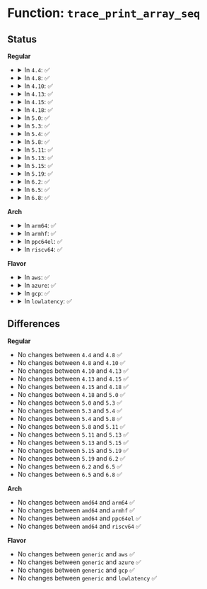# Function: <code>trace_print_array_seq</code>

## Status
<b>Regular</b>
<ul>
<li>
<details>
<summary>In <code>4.4</code>: ✅</summary>

```c
const char *trace_print_array_seq(struct trace_seq *p, const void *buf, int count, size_t el_size);
```

**Collision:** Unique Global

**Inline:** No

**Transformation:** False

**Instances:**

```
In kernel/trace/trace_output.c (ffffffff81153b20)
Location: kernel/trace/trace_output.c:181
Inline: False
Direct callers:
  - drivers/thermal/thermal_core.c:trace_raw_output_thermal_power_cpu_get_power
  - drivers/thermal/power_allocator.c:trace_raw_output_thermal_power_allocator
  - drivers/thermal/power_allocator.c:trace_raw_output_thermal_power_allocator
```
**Symbols:**

```
ffffffff81153b20-ffffffff81153c57: trace_print_array_seq (STB_GLOBAL)
```
</details>
</li>
<li>
<details>
<summary>In <code>4.8</code>: ✅</summary>

```c
const char *trace_print_array_seq(struct trace_seq *p, const void *buf, int count, size_t el_size);
```

**Collision:** Unique Global

**Inline:** No

**Transformation:** False

**Instances:**

```
In kernel/trace/trace_output.c (ffffffff8115cc80)
Location: kernel/trace/trace_output.c:181
Inline: False
Direct callers:
  - drivers/thermal/thermal_core.c:trace_raw_output_thermal_power_cpu_get_power
  - drivers/thermal/power_allocator.c:trace_raw_output_thermal_power_allocator
  - drivers/thermal/power_allocator.c:trace_raw_output_thermal_power_allocator
```
**Symbols:**

```
ffffffff8115cc80-ffffffff8115ce15: trace_print_array_seq (STB_GLOBAL)
```
</details>
</li>
<li>
<details>
<summary>In <code>4.10</code>: ✅</summary>

```c
const char *trace_print_array_seq(struct trace_seq *p, const void *buf, int count, size_t el_size);
```

**Collision:** Unique Global

**Inline:** No

**Transformation:** False

**Instances:**

```
In kernel/trace/trace_output.c (ffffffff81167550)
Location: kernel/trace/trace_output.c:181
Inline: False
Direct callers:
  - drivers/thermal/thermal_core.c:trace_raw_output_thermal_power_cpu_get_power
  - drivers/thermal/power_allocator.c:trace_raw_output_thermal_power_allocator
  - drivers/thermal/power_allocator.c:trace_raw_output_thermal_power_allocator
```
**Symbols:**

```
ffffffff81167550-ffffffff811676e5: trace_print_array_seq (STB_GLOBAL)
```
</details>
</li>
<li>
<details>
<summary>In <code>4.13</code>: ✅</summary>

```c
const char *trace_print_array_seq(struct trace_seq *p, const void *buf, int count, size_t el_size);
```

**Collision:** Unique Global

**Inline:** No

**Transformation:** False

**Instances:**

```
In kernel/trace/trace_output.c (ffffffff8116a8a0)
Location: kernel/trace/trace_output.c:232
Inline: False
Direct callers:
  - drivers/thermal/thermal_core.c:trace_raw_output_thermal_power_cpu_get_power
  - drivers/thermal/power_allocator.c:trace_raw_output_thermal_power_allocator
  - drivers/thermal/power_allocator.c:trace_raw_output_thermal_power_allocator
```
**Symbols:**

```
ffffffff8116a8a0-ffffffff8116aa14: trace_print_array_seq (STB_GLOBAL)
```
</details>
</li>
<li>
<details>
<summary>In <code>4.15</code>: ✅</summary>

```c
const char *trace_print_array_seq(struct trace_seq *p, const void *buf, int count, size_t el_size);
```

**Collision:** Unique Global

**Inline:** No

**Transformation:** False

**Instances:**

```
In kernel/trace/trace_output.c (ffffffff811779d0)
Location: kernel/trace/trace_output.c:232
Inline: False
Direct callers:
  - drivers/thermal/power_allocator.c:trace_raw_output_thermal_power_allocator
  - drivers/thermal/power_allocator.c:trace_raw_output_thermal_power_allocator
```
**Symbols:**

```
ffffffff811779d0-ffffffff81177b44: trace_print_array_seq (STB_GLOBAL)
```
</details>
</li>
<li>
<details>
<summary>In <code>4.18</code>: ✅</summary>

```c
const char *trace_print_array_seq(struct trace_seq *p, const void *buf, int count, size_t el_size);
```

**Collision:** Unique Global

**Inline:** No

**Transformation:** False

**Instances:**

```
In kernel/trace/trace_output.c (ffffffff81186bd0)
Location: kernel/trace/trace_output.c:232
Inline: False
Direct callers:
  - drivers/thermal/power_allocator.c:trace_raw_output_thermal_power_allocator
  - drivers/thermal/power_allocator.c:trace_raw_output_thermal_power_allocator
  - drivers/ras/ras.c:trace_raw_output_aer_event
```
**Symbols:**

```
ffffffff81186bd0-ffffffff81186d44: trace_print_array_seq (STB_GLOBAL)
```
</details>
</li>
<li>
<details>
<summary>In <code>5.0</code>: ✅</summary>

```c
const char *trace_print_array_seq(struct trace_seq *p, const void *buf, int count, size_t el_size);
```

**Collision:** Unique Global

**Inline:** No

**Transformation:** False

**Instances:**

```
In kernel/trace/trace_output.c (ffffffff81194540)
Location: kernel/trace/trace_output.c:233
Inline: False
Direct callers:
  - drivers/thermal/power_allocator.c:trace_raw_output_thermal_power_allocator
  - drivers/thermal/power_allocator.c:trace_raw_output_thermal_power_allocator
  - drivers/ras/ras.c:trace_raw_output_aer_event
```
**Symbols:**

```
ffffffff81194540-ffffffff811946b4: trace_print_array_seq (STB_GLOBAL)
```
</details>
</li>
<li>
<details>
<summary>In <code>5.3</code>: ✅</summary>

```c
const char *trace_print_array_seq(struct trace_seq *p, const void *buf, int count, size_t el_size);
```

**Collision:** Unique Global

**Inline:** No

**Transformation:** False

**Instances:**

```
In kernel/trace/trace_output.c (ffffffff811a2270)
Location: kernel/trace/trace_output.c:233
Inline: False
Direct callers:
  - drivers/thermal/power_allocator.c:trace_raw_output_thermal_power_allocator
  - drivers/thermal/power_allocator.c:trace_raw_output_thermal_power_allocator
  - drivers/ras/ras.c:trace_raw_output_aer_event
```
**Symbols:**

```
ffffffff811a2270-ffffffff811a23c5: trace_print_array_seq (STB_GLOBAL)
```
</details>
</li>
<li>
<details>
<summary>In <code>5.4</code>: ✅</summary>

```c
const char *trace_print_array_seq(struct trace_seq *p, const void *buf, int count, size_t el_size);
```

**Collision:** Unique Global

**Inline:** No

**Transformation:** False

**Instances:**

```
In kernel/trace/trace_output.c (ffffffff811adc50)
Location: kernel/trace/trace_output.c:233
Inline: False
Direct callers:
  - drivers/thermal/power_allocator.c:trace_raw_output_thermal_power_allocator
  - drivers/thermal/power_allocator.c:trace_raw_output_thermal_power_allocator
  - drivers/ras/ras.c:trace_raw_output_aer_event
```
**Symbols:**

```
ffffffff811adc50-ffffffff811adda5: trace_print_array_seq (STB_GLOBAL)
```
</details>
</li>
<li>
<details>
<summary>In <code>5.8</code>: ✅</summary>

```c
const char *trace_print_array_seq(struct trace_seq *p, const void *buf, int count, size_t el_size);
```

**Collision:** Unique Global

**Inline:** No

**Transformation:** False

**Instances:**

```
In kernel/trace/trace_output.c (ffffffff811c5d10)
Location: kernel/trace/trace_output.c:233
Inline: False
Direct callers:
  - drivers/thermal/gov_power_allocator.c:trace_raw_output_thermal_power_allocator
  - drivers/thermal/gov_power_allocator.c:trace_raw_output_thermal_power_allocator
  - drivers/ras/ras.c:trace_raw_output_aer_event
```
**Symbols:**

```
ffffffff811c5d10-ffffffff811c5e65: trace_print_array_seq (STB_GLOBAL)
```
</details>
</li>
<li>
<details>
<summary>In <code>5.11</code>: ✅</summary>

```c
const char *trace_print_array_seq(struct trace_seq *p, const void *buf, int count, size_t el_size);
```

**Collision:** Unique Global

**Inline:** No

**Transformation:** False

**Instances:**

```
In kernel/trace/trace_output.c (ffffffff811c3340)
Location: kernel/trace/trace_output.c:233
Inline: False
Direct callers:
  - drivers/thermal/gov_power_allocator.c:trace_raw_output_thermal_power_allocator
  - drivers/thermal/gov_power_allocator.c:trace_raw_output_thermal_power_allocator
  - drivers/ras/ras.c:trace_raw_output_aer_event
```
**Symbols:**

```
ffffffff811c3340-ffffffff811c3495: trace_print_array_seq (STB_GLOBAL)
```
</details>
</li>
<li>
<details>
<summary>In <code>5.13</code>: ✅</summary>

```c
const char *trace_print_array_seq(struct trace_seq *p, const void *buf, int count, size_t el_size);
```

**Collision:** Unique Global

**Inline:** No

**Transformation:** False

**Instances:**

```
In kernel/trace/trace_output.c (ffffffff811c43a0)
Location: kernel/trace/trace_output.c:233
Inline: False
Direct callers:
  - drivers/thermal/gov_power_allocator.c:trace_raw_output_thermal_power_allocator
  - drivers/thermal/gov_power_allocator.c:trace_raw_output_thermal_power_allocator
  - drivers/ras/ras.c:trace_raw_output_aer_event
```
**Symbols:**

```
ffffffff811c43a0-ffffffff811c4512: trace_print_array_seq (STB_GLOBAL)
```
</details>
</li>
<li>
<details>
<summary>In <code>5.15</code>: ✅</summary>

```c
const char *trace_print_array_seq(struct trace_seq *p, const void *buf, int count, size_t el_size);
```

**Collision:** Unique Global

**Inline:** No

**Transformation:** False

**Instances:**

```
In kernel/trace/trace_output.c (ffffffff811ef760)
Location: kernel/trace/trace_output.c:233
Inline: False
Direct callers:
  - drivers/thermal/gov_power_allocator.c:trace_raw_output_thermal_power_allocator
  - drivers/thermal/gov_power_allocator.c:trace_raw_output_thermal_power_allocator
  - drivers/ras/ras.c:trace_raw_output_aer_event
```
**Symbols:**

```
ffffffff811ef760-ffffffff811ef8d2: trace_print_array_seq (STB_GLOBAL)
```
</details>
</li>
<li>
<details>
<summary>In <code>5.19</code>: ✅</summary>

```c
const char *trace_print_array_seq(struct trace_seq *p, const void *buf, int count, size_t el_size);
```

**Collision:** Unique Global

**Inline:** No

**Transformation:** False

**Instances:**

```
In kernel/trace/trace_output.c (ffffffff81227c70)
Location: kernel/trace/trace_output.c:234
Inline: False
Direct callers:
  - drivers/thermal/gov_power_allocator.c:trace_raw_output_thermal_power_allocator
  - drivers/thermal/gov_power_allocator.c:trace_raw_output_thermal_power_allocator
  - drivers/ras/ras.c:trace_raw_output_aer_event
```
**Symbols:**

```
ffffffff81227c70-ffffffff81227dd4: trace_print_array_seq (STB_GLOBAL)
```
</details>
</li>
<li>
<details>
<summary>In <code>6.2</code>: ✅</summary>

```c
const char *trace_print_array_seq(struct trace_seq *p, const void *buf, int count, size_t el_size);
```

**Collision:** Unique Global

**Inline:** No

**Transformation:** False

**Instances:**

```
In kernel/trace/trace_output.c (ffffffff81273210)
Location: kernel/trace/trace_output.c:233
Inline: False
Direct callers:
  - drivers/thermal/gov_power_allocator.c:trace_raw_output_thermal_power_allocator
  - drivers/thermal/gov_power_allocator.c:trace_raw_output_thermal_power_allocator
  - drivers/ras/ras.c:trace_raw_output_aer_event
```
**Symbols:**

```
ffffffff81273210-ffffffff81273374: trace_print_array_seq (STB_GLOBAL)
```
</details>
</li>
<li>
<details>
<summary>In <code>6.5</code>: ✅</summary>

```c
const char *trace_print_array_seq(struct trace_seq *p, const void *buf, int count, size_t el_size);
```

**Collision:** Unique Global

**Inline:** No

**Transformation:** False

**Instances:**

```
In kernel/trace/trace_output.c (ffffffff8128a5d0)
Location: kernel/trace/trace_output.c:236
Inline: False
Direct callers:
  - drivers/thermal/gov_power_allocator.c:trace_raw_output_thermal_power_allocator
  - drivers/thermal/gov_power_allocator.c:trace_raw_output_thermal_power_allocator
  - drivers/ras/ras.c:trace_raw_output_aer_event
```
**Symbols:**

```
ffffffff8128a5d0-ffffffff8128a72c: trace_print_array_seq (STB_GLOBAL)
```
</details>
</li>
<li>
<details>
<summary>In <code>6.8</code>: ✅</summary>

```c
const char *trace_print_array_seq(struct trace_seq *p, const void *buf, int count, size_t el_size);
```

**Collision:** Unique Global

**Inline:** No

**Transformation:** False

**Instances:**

```
In kernel/trace/trace_output.c (ffffffff812a5980)
Location: kernel/trace/trace_output.c:236
Inline: False
Direct callers:
  - drivers/ras/ras.c:trace_raw_output_aer_event
```
**Symbols:**

```
ffffffff812a5980-ffffffff812a5adc: trace_print_array_seq (STB_GLOBAL)
```
</details>
</li>
</ul>
<b>Arch</b>
<ul>
<li>
<details>
<summary>In <code>arm64</code>: ✅</summary>

```c
const char *trace_print_array_seq(struct trace_seq *p, const void *buf, int count, size_t el_size);
```

**Collision:** Unique Global

**Inline:** No

**Transformation:** False

**Instances:**

```
In kernel/trace/trace_output.c (ffff80001022af78)
Location: kernel/trace/trace_output.c:233
Inline: False
Direct callers:
  - arch/arm64/kvm/handle_exit.c:trace_raw_output_kvm_arm_set_regset
  - arch/arm64/kvm/handle_exit.c:trace_raw_output_kvm_arm_set_regset
  - drivers/thermal/thermal_core.c:trace_raw_output_thermal_power_cpu_get_power
  - drivers/thermal/power_allocator.c:trace_raw_output_thermal_power_allocator
  - drivers/thermal/power_allocator.c:trace_raw_output_thermal_power_allocator
  - drivers/ras/ras.c:trace_raw_output_aer_event
```
**Symbols:**

```
ffff80001022af78-ffff80001022b12c: trace_print_array_seq (STB_GLOBAL)
```
</details>
</li>
<li>
<details>
<summary>In <code>armhf</code>: ✅</summary>

```c
const char *trace_print_array_seq(struct trace_seq *p, const void *buf, int count, size_t el_size);
```

**Collision:** Unique Global

**Inline:** No

**Transformation:** False

**Instances:**

```
In kernel/trace/trace_output.c (c04685b4)
Location: kernel/trace/trace_output.c:233
Inline: False
Direct callers:
  - drivers/thermal/thermal_core.c:trace_raw_output_thermal_power_cpu_get_power
  - drivers/thermal/power_allocator.c:trace_raw_output_thermal_power_allocator
  - drivers/thermal/power_allocator.c:trace_raw_output_thermal_power_allocator
  - drivers/ras/ras.c:trace_raw_output_aer_event
```
**Symbols:**

```
c04685b4-c0468764: trace_print_array_seq (STB_GLOBAL)
```
</details>
</li>
<li>
<details>
<summary>In <code>ppc64el</code>: ✅</summary>

```c
const char *trace_print_array_seq(struct trace_seq *p, const void *buf, int count, size_t el_size);
```

**Collision:** Unique Global

**Inline:** No

**Transformation:** False

**Instances:**

```
In kernel/trace/trace_output.c (c0000000002b2cd0)
Location: kernel/trace/trace_output.c:233
Inline: False
Direct callers:
  - drivers/thermal/thermal_core.c:trace_raw_output_thermal_power_cpu_get_power
  - drivers/thermal/power_allocator.c:trace_raw_output_thermal_power_allocator
  - drivers/thermal/power_allocator.c:trace_raw_output_thermal_power_allocator
  - drivers/ras/ras.c:trace_raw_output_aer_event
```
**Symbols:**

```
c0000000002b2cd0-c0000000002b2f50: trace_print_array_seq (STB_GLOBAL)
```
</details>
</li>
<li>
<details>
<summary>In <code>riscv64</code>: ✅</summary>

```c
const char *trace_print_array_seq(struct trace_seq *p, const void *buf, int count, size_t el_size);
```

**Collision:** Unique Global

**Inline:** No

**Transformation:** False

**Instances:**

```
In kernel/trace/trace_output.c (ffffffe000185142)
Location: kernel/trace/trace_output.c:233
Inline: False
Direct callers:
  - drivers/thermal/power_allocator.c:trace_raw_output_thermal_power_allocator
  - drivers/thermal/power_allocator.c:trace_raw_output_thermal_power_allocator
  - drivers/ras/ras.c:trace_raw_output_aer_event
```
**Symbols:**

```
ffffffe000185142-ffffffe0001852c0: trace_print_array_seq (STB_GLOBAL)
```
</details>
</li>
</ul>
<b>Flavor</b>
<ul>
<li>
<details>
<summary>In <code>aws</code>: ✅</summary>

```c
const char *trace_print_array_seq(struct trace_seq *p, const void *buf, int count, size_t el_size);
```

**Collision:** Unique Global

**Inline:** No

**Transformation:** False

**Instances:**

```
In kernel/trace/trace_output.c (ffffffff811a6270)
Location: kernel/trace/trace_output.c:233
Inline: False
Direct callers:
  - drivers/thermal/power_allocator.c:trace_raw_output_thermal_power_allocator
  - drivers/thermal/power_allocator.c:trace_raw_output_thermal_power_allocator
  - drivers/ras/ras.c:trace_raw_output_aer_event
```
**Symbols:**

```
ffffffff811a6270-ffffffff811a63c5: trace_print_array_seq (STB_GLOBAL)
```
</details>
</li>
<li>
<details>
<summary>In <code>azure</code>: ✅</summary>

```c
const char *trace_print_array_seq(struct trace_seq *p, const void *buf, int count, size_t el_size);
```

**Collision:** Unique Global

**Inline:** No

**Transformation:** False

**Instances:**

```
In kernel/trace/trace_output.c (ffffffff811991f0)
Location: kernel/trace/trace_output.c:233
Inline: False
Direct callers:
  - drivers/thermal/power_allocator.c:trace_raw_output_thermal_power_allocator
  - drivers/thermal/power_allocator.c:trace_raw_output_thermal_power_allocator
  - drivers/ras/ras.c:trace_raw_output_aer_event
```
**Symbols:**

```
ffffffff811991f0-ffffffff81199345: trace_print_array_seq (STB_GLOBAL)
```
</details>
</li>
<li>
<details>
<summary>In <code>gcp</code>: ✅</summary>

```c
const char *trace_print_array_seq(struct trace_seq *p, const void *buf, int count, size_t el_size);
```

**Collision:** Unique Global

**Inline:** No

**Transformation:** False

**Instances:**

```
In kernel/trace/trace_output.c (ffffffff811a4040)
Location: kernel/trace/trace_output.c:233
Inline: False
Direct callers:
  - drivers/thermal/power_allocator.c:trace_raw_output_thermal_power_allocator
  - drivers/thermal/power_allocator.c:trace_raw_output_thermal_power_allocator
  - drivers/ras/ras.c:trace_raw_output_aer_event
```
**Symbols:**

```
ffffffff811a4040-ffffffff811a4195: trace_print_array_seq (STB_GLOBAL)
```
</details>
</li>
<li>
<details>
<summary>In <code>lowlatency</code>: ✅</summary>

```c
const char *trace_print_array_seq(struct trace_seq *p, const void *buf, int count, size_t el_size);
```

**Collision:** Unique Global

**Inline:** No

**Transformation:** False

**Instances:**

```
In kernel/trace/trace_output.c (ffffffff811b1dd0)
Location: kernel/trace/trace_output.c:233
Inline: False
Direct callers:
  - drivers/thermal/power_allocator.c:trace_raw_output_thermal_power_allocator
  - drivers/thermal/power_allocator.c:trace_raw_output_thermal_power_allocator
  - drivers/ras/ras.c:trace_raw_output_aer_event
```
**Symbols:**

```
ffffffff811b1dd0-ffffffff811b1f25: trace_print_array_seq (STB_GLOBAL)
```
</details>
</li>
</ul>

## Differences
<b>Regular</b>
<ul>
<li>
No changes between <code>4.4</code> and <code>4.8</code> ✅
</li>
<li>
No changes between <code>4.8</code> and <code>4.10</code> ✅
</li>
<li>
No changes between <code>4.10</code> and <code>4.13</code> ✅
</li>
<li>
No changes between <code>4.13</code> and <code>4.15</code> ✅
</li>
<li>
No changes between <code>4.15</code> and <code>4.18</code> ✅
</li>
<li>
No changes between <code>4.18</code> and <code>5.0</code> ✅
</li>
<li>
No changes between <code>5.0</code> and <code>5.3</code> ✅
</li>
<li>
No changes between <code>5.3</code> and <code>5.4</code> ✅
</li>
<li>
No changes between <code>5.4</code> and <code>5.8</code> ✅
</li>
<li>
No changes between <code>5.8</code> and <code>5.11</code> ✅
</li>
<li>
No changes between <code>5.11</code> and <code>5.13</code> ✅
</li>
<li>
No changes between <code>5.13</code> and <code>5.15</code> ✅
</li>
<li>
No changes between <code>5.15</code> and <code>5.19</code> ✅
</li>
<li>
No changes between <code>5.19</code> and <code>6.2</code> ✅
</li>
<li>
No changes between <code>6.2</code> and <code>6.5</code> ✅
</li>
<li>
No changes between <code>6.5</code> and <code>6.8</code> ✅
</li>
</ul>
<b>Arch</b>
<ul>
<li>
No changes between <code>amd64</code> and <code>arm64</code> ✅
</li>
<li>
No changes between <code>amd64</code> and <code>armhf</code> ✅
</li>
<li>
No changes between <code>amd64</code> and <code>ppc64el</code> ✅
</li>
<li>
No changes between <code>amd64</code> and <code>riscv64</code> ✅
</li>
</ul>
<b>Flavor</b>
<ul>
<li>
No changes between <code>generic</code> and <code>aws</code> ✅
</li>
<li>
No changes between <code>generic</code> and <code>azure</code> ✅
</li>
<li>
No changes between <code>generic</code> and <code>gcp</code> ✅
</li>
<li>
No changes between <code>generic</code> and <code>lowlatency</code> ✅
</li>
</ul>
